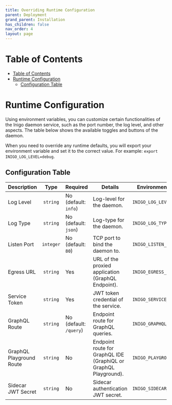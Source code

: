 ```yaml
---
title: Overriding Runtime Configuration
parent: Deployment
grand_parent: Installation
has_children: false
nav_order: 4
layout: page
---
```


# Table of Contents
- [Table of Contents](#table-of-contents)
- [Runtime Configuration](#runtime-configuration)
  - [Configuration Table](#configuration-table)

# Runtime Configuration
Using environment variables, you can customize certain functionalities of the Inigo daemon service, such as the port number, the log level, and other aspects. The table below shows the available toggles and buttons of the daemon.

When you need to override any runtime defaults, you will export your environment variable and set it to the correct value. For example: `export INIGO_LOG_LEVEL=debug`.

## Configuration Table

| Description | Type | Required | Details | Environment Variable
| ---  | :---: | --- | --- | --- |
| Log Level | `string` | No (default: `info`)| Log-level for the daemon. | `INIGO_LOG_LEVEL` |
| Log Type | `string` | No (default: `json`)| Log-type for the daemon. | `INIGO_LOG_TYPE` |
| Listen Port | `integer` | No (default: `80`)| TCP port to bind the daemon to. | `INIGO_LISTEN_PORT` |
| Egress URL | `string` | Yes | URL of the proxied application (GraphQL Endpoint). | `INIGO_EGRESS_URL` |
| Service Token | `string` | Yes | JWT token credential of the service. | `INIGO_SERVICE_TOKEN` |
| GraphQL Route | `string` | No (default: `/query`)| Endpoint route for GraphQL queries. | `INIGO_GRAPHQL_ROUTE` |
| GraphQL Playground Route | `string` | No | Endpoint route for GraphQL IDE (GraphiQL or GraphQL Playground). | `INIGO_PLAYGROUND_ROUTE` |
| Sidecar JWT Secret | `string` | No | Sidecar authentication JWT secret. | `INIGO_SIDECAR_JWT_SECRET` |


